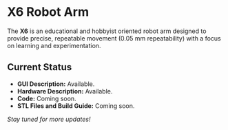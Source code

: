 # X6 Robot Arm

The **X6** is an educational and hobbyist oriented robot arm designed to provide precise, repeatable movement (0.05 mm repeatability) with a focus on learning and experimentation. 

## Current Status
- **GUI Description:** Available.
- **Hardware Description:** Available.
- **Code:** Coming soon.
- **STL Files and Build Guide:** Coming soon.

*Stay tuned for more updates!*
